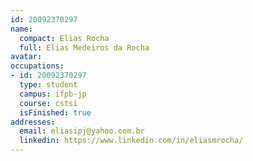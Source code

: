 ```yaml
---
id: 20092370297
name:
  compact: Elias Rocha
  full: Elias Medeiros da Rocha
avatar:
occupations:
- id: 20092370297
  type: student
  campus: ifpb-jp
  course: cstsi
  isFinished: true
addresses:
  email: eliasipj@yahoo.com.br
  linkedin: https://www.linkedin.com/in/eliasmrocha/
---
```


